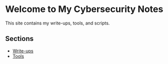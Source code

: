 


# Welcome to My Cybersecurity Notes

This site contains my write-ups, tools, and scripts.

## Sections

- [Write-ups](writeups/index.md)
- [Tools](tools/index.md)
